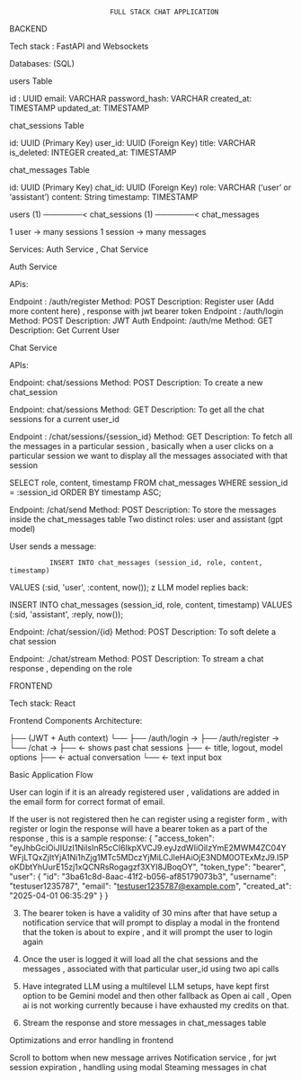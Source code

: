                              FULL STACK CHAT APPLICATION



BACKEND

Tech stack : FastAPI and Websockets

Databases: (SQL)

users Table


id : UUID
email: VARCHAR
password_hash: VARCHAR
created_at: TIMESTAMP
updated_at: TIMESTAMP


chat_sessions Table

id: UUID (Primary Key)
user_id: UUID (Foreign Key)
title: VARCHAR 
is_deleted: INTEGER
created_at: TIMESTAMP


chat_messages Table

id: UUID (Primary Key)
chat_id: UUID (Foreign Key)
role: VARCHAR (‘user’ or ‘assistant’)
content: String
timestamp: TIMESTAMP


users (1) ───────< chat_sessions (1) ───────< chat_messages


1 user -> many sessions
1 session -> many messages 






Services: Auth Service , Chat Service 


Auth Service 


APis:

Endpoint : /auth/register
Method: POST 
Description: Register user (Add more content here) , response with jwt bearer token 
Endpoint : /auth/login
Method: POST
Description: JWT Auth
Endpoint: /auth/me 
Method: GET
Description: Get Current User



Chat Service


APIs:

Endpoint: chat/sessions
Method: POST
Description: To create a new chat_session


Endpoint: chat/sessions
Method: GET
Description: To get all the chat sessions for a current user_id


Endpoint : /chat/sessions/{session_id}
Method: GET
Description: To fetch all the messages in a particular session , basically when a user clicks on a particular session we want to display all the messages associated with that session

               
SELECT role, content, timestamp
FROM chat_messages
WHERE session_id = :session_id
ORDER BY timestamp ASC;



 Endpoint: /chat/send
 Method: POST
 Description: To store the messages inside the chat_messages table
 Two distinct roles: user and assistant (gpt model)
 
User sends a message:

              INSERT INTO chat_messages (session_id, role, content, timestamp)
VALUES (:sid, 'user', :content, now());
z
LLM  model replies back:

INSERT INTO chat_messages (session_id, role, content, timestamp)
VALUES (:sid, 'assistant', :reply, now());


Endpoint: /chat/session/{id}
Method: POST
Description: To soft delete a chat session 

Endpoint: ./chat/stream
Method: POST
Description: To stream a chat response , depending on the role



FRONTEND 


Tech stack: React


Frontend Components Architecture:

<App>
 ├── <AuthProvider>     (JWT + Auth context)
 └── <Router>
      ├── /auth/login         → <LoginPage>
      ├── /auth/register      → <RegisterPage>
      └── /chat          → <ChatLayout>
             ├── <Sidebar />         ← shows past chat sessions
             ├── <ChatHeader />      ← title, logout, model options
             ├── <ChatWindow />      ← actual conversation
             └── <MessageInput />    ← text input box











Basic Application Flow

User can login if it is an already registered user , validations are added in the email form for correct format of email.

If the user is not registered then he can register using a register form , with register or login the response will have a bearer token as a part of the response , this is a sample response:
{
   "access_token": "eyJhbGciOiJIUzI1NiIsInR5cCI6IkpXVCJ9.eyJzdWIiOiIzYmE2MWM4ZC04YWFjLTQxZjItYjA1Ni1hZjg1MTc5MDczYjMiLCJleHAiOjE3NDM0OTExMzJ9.I5PoKDbtYhUurE15zj1xQCNRsRogagzf3XYI8JBoqOY",
   "token_type": "bearer",
   "user": {
       "id": "3ba61c8d-8aac-41f2-b056-af85179073b3",
       "username": "testuser1235787",
       "email": "testuser1235787@example.com",
       "created_at": "2025-04-01 06:35:29"
   }
}


   3. The bearer token is have a validity of 30 mins after that have setup a notification service that will    prompt to display a modal in the frontend that the token is about to expire , and it will prompt the user to   login again

 4. Once the user is logged it will load all the chat sessions and the messages , associated with that particular user_id using two api calls

5. Have integrated LLM using a multilevel LLM setups, have kept first option to be Gemini model and then other fallback as Open ai call , Open ai is not working currently because i have exhausted my credits on that.

6. Stream the response and store messages in chat_messages table


Optimizations and error handling in frontend
				
Scroll to bottom when new message arrives
Notification service , for jwt session expiration , handling using modal 
Steaming messages in chat
